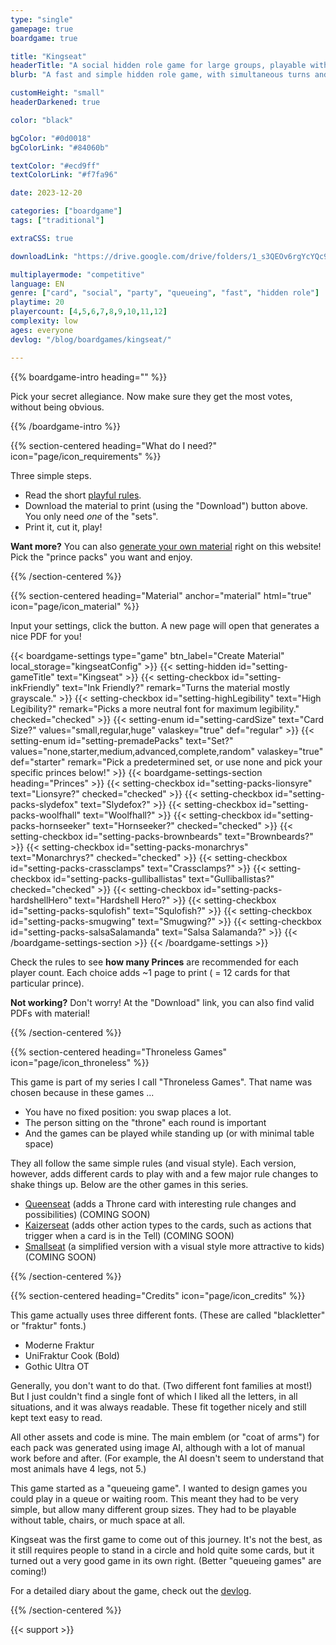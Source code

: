```yaml
---
type: "single"
gamepage: true
boardgame: true

title: "Kingseat"
headerTitle: "A social hidden role game for large groups, playable without a table"
blurb: "A fast and simple hidden role game, with simultaneous turns and no player elimination, and even without table or chairs."

customHeight: "small"
headerDarkened: true

color: "black"

bgColor: "#0d0018"
bgColorLink: "#84060b"

textColor: "#ecd9ff"
textColorLink: "#f7fa96"

date: 2023-12-20

categories: ["boardgame"]
tags: ["traditional"]

extraCSS: true

downloadLink: "https://drive.google.com/drive/folders/1_s3QEOv6rgYcYQc9E4_KXofg6MPi07m8"

multiplayermode: "competitive"
language: EN
genre: ["card", "social", "party", "queueing", "fast", "hidden role"]
playtime: 20
playercount: [4,5,6,7,8,9,10,11,12]
complexity: low
ages: everyone
devlog: "/blog/boardgames/kingseat/"

---
```


{{% boardgame-intro heading="" %}}

Pick your secret allegiance. Now make sure they get the most votes, without being obvious.

{{% /boardgame-intro %}}

{{% section-centered heading="What do I need?"  icon="page/icon_requirements" %}}

Three simple steps.
* Read the short [playful rules](rules).
* Download the material to print (using the "Download") button above. You only need _one_ of the "sets".
* Print it, cut it, play!

**Want more?** You can also [generate your own material](#material) right on this website! Pick the "prince packs" you want and enjoy.

{{% /section-centered %}}

{{% section-centered heading="Material" anchor="material" html="true"  icon="page/icon_material" %}}

<p>Input your settings, click the button. A new page will open that generates a nice PDF for you!</p>

{{< boardgame-settings type="game" btn_label="Create Material" local_storage="kingseatConfig" >}}
	{{< setting-hidden id="setting-gameTitle" text="Kingseat" >}}
  {{< setting-checkbox id="setting-inkFriendly" text="Ink Friendly?" remark="Turns the material mostly grayscale." >}}
  {{< setting-checkbox id="setting-highLegibility" text="High Legibility?" remark="Picks a more neutral font for maximum legibility." checked="checked" >}}
  {{< setting-enum id="setting-cardSize" text="Card Size?" values="small,regular,huge" valaskey="true" def="regular" >}}
  {{< setting-enum id="setting-premadePacks" text="Set?" values="none,starter,medium,advanced,complete,random" valaskey="true" def="starter" remark="Pick a predetermined set, or use none and pick your specific princes below!" >}}
  {{< boardgame-settings-section heading="Princes" >}}
{{< setting-checkbox id="setting-packs-lionsyre" text="Lionsyre?" checked="checked" >}}
{{< setting-checkbox id="setting-packs-slydefox" text="Slydefox?" >}}
{{< setting-checkbox id="setting-packs-woolfhall" text="Woolfhall?" >}}
{{< setting-checkbox id="setting-packs-hornseeker" text="Hornseeker?" checked="checked" >}}
{{< setting-checkbox id="setting-packs-brownbeards" text="Brownbeards?" >}}
{{< setting-checkbox id="setting-packs-monarchrys" text="Monarchrys?" checked="checked" >}}
{{< setting-checkbox id="setting-packs-crassclamps" text="Crassclamps?" >}}
{{< setting-checkbox id="setting-packs-gulliballistas" text="Gulliballistas?" checked="checked" >}}
{{< setting-checkbox id="setting-packs-hardshellHero" text="Hardshell Hero?" >}}
{{< setting-checkbox id="setting-packs-squlofish" text="Squlofish?" >}}
{{< setting-checkbox id="setting-packs-smugwing" text="Smugwing?" >}}
{{< setting-checkbox id="setting-packs-salsaSalamanda" text="Salsa Salamanda?" >}}
  {{< /boardgame-settings-section >}}
{{< /boardgame-settings >}}

<p class="remark-below-settings">Check the rules to see <strong>how many Princes</strong> are recommended for each player count. Each choice adds ~1 page to print ( = 12 cards for that particular prince).</p> 

<p class="remark-below-settings"><strong>Not working?</strong> Don't worry! At the "Download" link, you can also find valid PDFs with material!</p> 

{{% /section-centered %}}

{{% section-centered heading="Throneless Games" icon="page/icon_throneless" %}}

This game is part of my series I call "Throneless Games". That name was chosen because in these games ...

* You have no fixed position: you swap places a lot.
* The person sitting on the "throne" each round is important
* And the games can be played while standing up (or with minimal table space)

They all follow the same simple rules (and visual style). Each version, however, adds different cards to play with and a few major rule changes to shake things up. Below are the other games in this series.

* [Queenseat](https://pandaqi.com/queenseat) (adds a Throne card with interesting rule changes and possibilities) (COMING SOON)
* [Kaizerseat](https://pandaqi.com/kaizerseat) (adds other action types to the cards, such as actions that trigger when a card is in the Tell) (COMING SOON)
* [Smallseat](https://pandaqi.com/smallseat) (a simplified version with a visual style more attractive to kids) (COMING SOON)

{{% /section-centered %}}

{{% section-centered heading="Credits" icon="page/icon_credits" %}}

This game actually uses three different fonts. (These are called "blackletter" or "fraktur" fonts.)

* Moderne Fraktur
* UniFraktur Cook (Bold)
* Gothic Ultra OT

Generally, you don't want to do that. (Two different font families at most!) But I just couldn't find a single font of which I liked all the letters, in all situations, and it was always readable. These fit together nicely and still kept text easy to read.

All other assets and code is mine. The main emblem (or "coat of arms") for each pack was generated using image AI, although with a lot of manual work before and after. (For example, the AI doesn't seem to understand that most animals have 4 legs, not 5.)

This game started as a "queueing game". I wanted to design games you could play in a queue or waiting room. This meant they had to be very simple, but allow many different group sizes. They had to be playable without table, chairs, or much space at all. 

Kingseat was the first game to come out of this journey. It's not the best, as it still requires people to stand in a circle and hold quite some cards, but it turned out a very good game in its own right. (Better "queueing games" are coming!)

For a detailed diary about the game, check out the [devlog](/blog/boardgames/kingseat).

{{% /section-centered %}}

{{< support >}}
